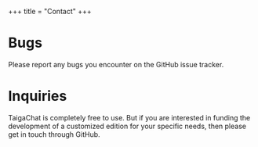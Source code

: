 +++
title = "Contact"
+++

# Bugs
Please report any bugs you encounter on the GitHub issue tracker.

# Inquiries
TaigaChat is completely free to use. But if you are interested
in funding the development of a customized edition for your
specific needs, then please get in touch through GitHub.
